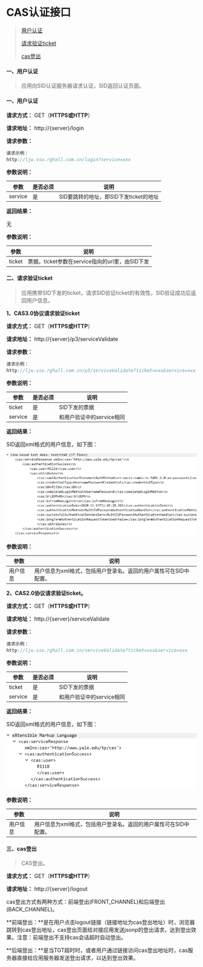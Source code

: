 # CAS认证接口
> [用户认证](#1)
>
> [请求验证ticket](#2)
>
> [cas登出](#3)


#### 一、用户认证

> 应用向SID认证服务器请求认证，SID返回认证页面。
>

#### 一、用户认证<a id=1></a>

**请求⽅式：** GET（**HTTPS或HTTP**）

**请求地址：** http://{server}/login

**请求参数：**

```javascript
请求示例：
http://ljw.sso.rghall.com.cn/login?service=xxx
```

**参数说明：**

| **参数** | **是否必须** | **说明**                               |
| -------- | ------------ | -------------------------------------- |
| service  | 是           | SID要跳转的地址，即SID下发ticket的地址 |

**返回结果：**

无

**参数说明：**

| **参数** | **说明**                                        |
| -------- | ----------------------------------------------- |
| ticket   | 票据。ticket参数在service指向的url里，由SID下发 |



#### 二、请求验证ticket<a id=2></a>

> 应用携带SID下发的ticket，请求SID验证ticket的有效性，SID验证成功后返回用户信息。

**1、CAS3.0协议请求验证ticket**

**请求⽅式：** GET（**HTTPS或HTTP**）

**请求地址：** http://{server}/p3/serviceValidate

**请求参数：**

```javascript
请求示例：
http://ljw.sso.rghall.com.cn/p3/serviceValidate?ticket=xxx&service=xxx
```

**参数说明：**

| **参数** | **是否必须** | **说明**                  |
| -------- | ------------ | ------------------------- |
| ticket   | 是           | SID下发的票据             |
| service  | 是           | 和用户验证中的service相同 |

**返回结果：**

SID返回xml格式的用户信息，如下图：

![tempLogin](cas-authentication.assets/tempLogin.png)

**参数说明：**

| **参数** | **说明**                                                     |
| -------- | ------------------------------------------------------------ |
| 用户信息 | 用户信息为xml格式，包括用户登录名。返回的用户属性可在SID中配置。 |

**2、CAS2.0协议请求验证ticket。**

**请求⽅式：** GET（**HTTPS或HTTP**）

**请求地址：** http://{server}/serviceValidate

**请求参数：**

```javascript
请求示例：
http://ljw.sso.rghall.com.cn/serviceValidate?ticket=xxx&service=xxx
```

**参数说明：**

| **参数** | **是否必须** | **说明**                  |
| -------- | ------------ | ------------------------- |
| ticket   | 是           | SID下发的票据             |
| service  | 是           | 和用户验证中的service相同 |

**返回结果：**

SID返回xml格式的用户信息，如下图：

![image-20201125105229012](cas-authentication.assets/image-20201125105229012.png)

**参数说明：**

| **参数** | **说明**                                                     |
| -------- | ------------------------------------------------------------ |
| 用户信息 | 用户信息为xml格式，包括用户登录名。返回的用户属性可在SID中配置。 |



#### 三、cas登出<a id=3></a>

> CAS登出。

**请求⽅式：** GET（**HTTPS或HTTP**）

**请求地址：** http://{server}/logout

cas登出方式有两种方式：前端登出(FRONT_CHANNEL)和后端登出(BACK_CHANNEL)。

**前端登出：**是在用户点击logout链接（链接地址为cas登出地址）时，浏览器跳转到cas登出地址，cas登出页面给对接应用发送jsonp的登出请求，达到登出效果。注意：前端登出不支持cas会话超时自动登出。

**后端登出：**是当TGT超时时，或者用户通过链接访问cas登出地址时，cas服务器直接给应用服务器发送登出请求，以达到登出效果。
